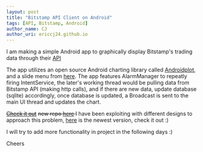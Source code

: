 ```yaml
---
layout: post
title: "Bitstamp API Client on Android"
tags: [API, Bitstamp, Android]
author_name: CJ
author_uri: ericcj24.github.io
---
```


I am making a simple Android app to graphically display Bitstamp's trading data through their [API](https://www.bitstamp.net/api/)

The app utilizes an open source Android charting library called [Androidplot](http://androidplot.com/), and a slide menu from [here](https://github.com/dmitry-zaitsev/AndroidSideMenu/).
The app features AlarmManager to repeatly firing IntentService, the later's working thread would be pulling data from Bitstamp API (making http calls), and if there are new data, update database (sqlite) accordingly, once database is updated, a Broadcast is sent to the main UI thread and updates the chart.

<strike>[Check it out](https://github.com/ericcj24/simple-bitstamp-api-androidclient)</strike>
<strike>new repo [here](https://github.com/ericcj24/bitstamp-api-android2) </strike>
I have been exploiting with different designs to approach this problem, [here](https://github.com/ericcj24/bitstamp-api-android3) is the newest version, check it out :)


I will try to add more functionality in project in the following days :)


Cheers
